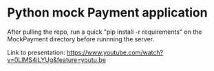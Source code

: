 # Python mock Payment application

After pulling the repo, run a quick "pip install -r requirements" on the MockPayment directory before runnning the server.

Link to presentation: https://www.youtube.com/watch?v=0LlMS4iLYUg&feature=youtu.be 
 
